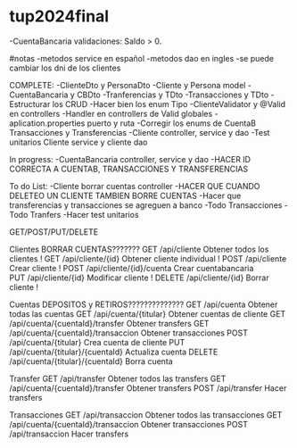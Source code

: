# tup2024final
-CuentaBancaria validaciones: Saldo > 0.

#notas
-metodos service en español
-metodos dao en ingles
-se puede cambiar los dni de los clientes


COMPLETE:
-ClienteDto y PersonaDto
-Cliente y Persona model
-CuentaBancaria y CBDto
-Tranferencias y TDto
-Transacciones y TDto
-Estructurar los CRUD
-Hacer bien los enum Tipo
-ClienteValidator y @Valid en controllers
-Handler en controllers de Valid globales
-aplication.properties puerto y ruta
-Corregir los enums de CuentaB Transacciones y Transferencias
-Cliente controller, service y dao
-Test unitarios Cliente service y cliente dao


In progress:
-CuentaBancaria controller, service y dao
-HACER ID CORRECTA A CUENTAB, TRANSACCIONES Y TRANSFERENCIAS

To do List:
-Cliente borrar cuentas controller
-HACER QUE CUANDO DELETEO UN CLIENTE TAMBIEN BORRE CUENTAS
-Hacer que transferencias y transacciones se agreguen a banco
-Todo Transacciones
-Todo Tranfers
-Hacer test unitarios


GET/POST/PUT/DELETE

Clientes
BORRAR CUENTAS???????
GET /api/cliente   Obtener todos los clientes        !
GET /api/cliente/{id}  Obtener cliente individual    !
POST /api/cliente   Crear cliente                    !
POST /api/cliente/{id}/cuenta Crear cuentabancaria   
PUT /api/cliente/{id}  Modificar cliente             !
DELETE /api/cliente/{id}   Borrar cliente            !

Cuentas 
DEPOSITOS y RETIROS??????????????
GET /api/cuenta    Obtener todas las cuentas
GET /api/cuenta/{titular}  Obtener cuentas de cliente
GET /api/cuenta/{cuentaId}/transfer   Obtener transfers
GET /api/cuenta/{cuentaId}/transaccion   Obtener transacciones
POST /api/cuenta/{titular}  Crea cuenta de cliente
PUT /api/cuenta/{titular}/{cuentaId}    Actualiza cuenta
DELETE /api/cuenta/{titular}/{cuentaId}     Borra cuenta

Transfer
GET /api/transfer   Obtener todos las transfers
GET /api/cuenta/{cuentaId}/transfer   Obtener transfers
POST /api/transfer  Hacer transfers

Transacciones
GET /api/transaccion  Obtener todos las transacciones
GET /api/cuenta/{cuentaId}/transaccion   Obtener transacciones
POST /api/transaccion  Hacer transfers
